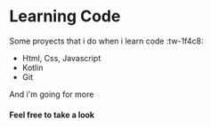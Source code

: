 # Learning Code
Some proyects that i do when i learn code  :tw-1f4c8:

- Html, Css, Javascript
- Kotlin
- Git 

And i'm going for more 

#### Feel free to take a look